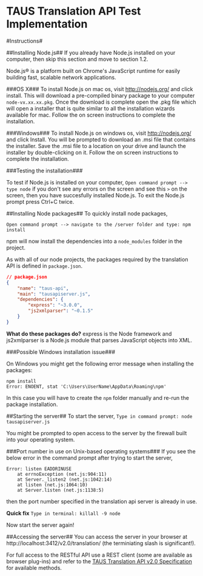 TAUS Translation API Test Implementation
========================================

#Instructions#

##Installing Node.js##
If you already have Node.js installed on your computer, then skip this section and move to section 1.2.

Node.js® is a platform built on Chrome's JavaScript runtime for easily building fast, scalable network applications.

###OS X###
To install Node.js on mac os, visit http://nodejs.org/ and click install. This will download a pre-compiled binary package to your computer `node-vx.xx.xx.pkg`. Once the download is complete open the .pkg file which will open a installer that is quite similar to all the installation wizards available for mac. Follow the on screen instructions to complete the installation. 

###Windows###
To install Node.js on windows os, visit http://nodejs.org/ and click Install. You will be prompted to download an .msi file that contains the installer. Save the .msi file to a location on your drive and launch the installer by double-clicking on it. Follow the on screen instructions to complete the installation.

###Testing the installation###

To test if Node.js is installed on your computer,
`Open command prompt --> type node` if you don't see any errors on the screen and see this `>` on the screen, then you have succesfully installed Node.js. To exit the Node.js prompt press Ctrl+C twice.

##Installing Node packages##
To quickly install node packages,

`Open command prompt --> navigate to the /server folder and type: npm install`

npm will now install the dependencies into a `node_modules` folder in the project.

As with all of our node projects, the packages required by the translation API is defined in `package.json`.

```json
// package.json
{
	"name": "taus-api",
	"main": "tausapiserver.js",
	"dependencies": {
		"express": "~3.0.0",
		"js2xmlparser": "~0.1.5"
	}
}
```

**What do these packages do?** express is the Node framework and js2xmlparser is a Node.js module that parses JavaScript objects into XML.

###Possible Windows installation issue###

On Windows you might get the following error message when installing the packages:
```
npm install
Error: ENOENT, stat 'C:\Users\UserName\AppData\Roaming\npm'
```
In this case you will have to create the `npm` folder manually and re-run the package installation.

##Starting the server##
To start the server,
`Type in command prompt: node tausapiserver.js`

You might be prompted to open access to the server by the firewall built into your operating system.

###Port number in use on Unix-based operating systems###
If you see the below error in the command prompt after trying to start the server,

```
Error: listen EADDRINUSE
    at errnoException (net.js:904:11)
    at Server._listen2 (net.js:1042:14)
    at listen (net.js:1064:10)
    at Server.listen (net.js:1138:5)
```

then the port number specified in the translation api server is already in use.

**Quick fix**
`Type in terminal: killall -9 node` 

Now start the server again!

##Accessing the server##
You can access the server in your browser at http://localhost:3412/v2.0/translation/ (the terminiating slash is significant!).

For full access to the RESTful API use a REST client (some are available as browser plug-ins) and refer to the [TAUS Translation API v2.0 Specification](https://translate.taus.net/file-downloads/download?path=TAUS_Translation_API%252Ftaus_translation_api-v2.0_august-2014.pdf) for available methods.


